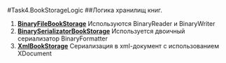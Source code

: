 ﻿#Task4.BookStorageLogic
##Логика хранилищ книг. 
1. [**BinaryFileBookStorage**](https://github.com/ShiloDenis1997/NET.W.2016.01.Shilo.10/blob/master/Task4.BookStorageLogic/BinaryFileBookStorage.cs) Используются BinaryReader и BinaryWriter
2. [**BinarySerializatorBookStorage**](https://github.com/ShiloDenis1997/NET.W.2016.01.Shilo.10/blob/master/Task4.BookStorageLogic/BinarySerializatorBookStorage.cs) Используется двоичный сериализатор BinaryFormatter
3. [**XmlBookStorage**](https://github.com/ShiloDenis1997/NET.W.2016.01.Shilo.10/blob/master/Task4.BookStorageLogic/XmlBookStorage.cs) Сериализация в xml-документ с использованием XDocument